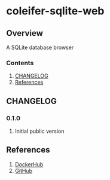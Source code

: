 # coleifer-sqlite-web

## Overview

A SQLite database browser

### Contents

1. [CHANGELOG](#changelog)
1. [References](#references)

## CHANGELOG

### 0.1.0

1. Initial public version

## References

1. [DockerHub](https://hub.docker.com/r/coleifer/sqlite-web/)
1. [GitHub](https://github.com/coleifer/sqlite-web)
